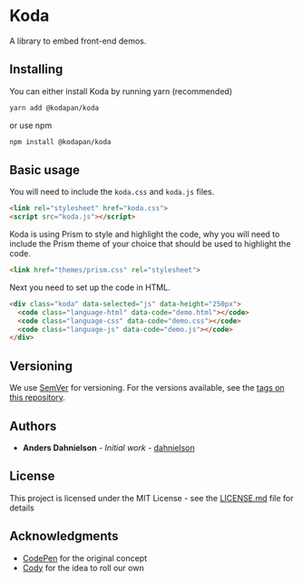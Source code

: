 # Koda

A library to embed front-end demos.

## Installing

You can either install Koda by running yarn (recommended)

```bash
yarn add @kodapan/koda
```

or use npm

```bash
npm install @kodapan/koda
```

## Basic usage

You will need to include the `koda.css` and `koda.js` files.

```html
<link rel="stylesheet" href="koda.css">
<script src="koda.js"></script>
```

Koda is using Prism to style and highlight the code, why you will need to include the Prism theme of your choice that should be used to highlight the code.

```html
<link href="themes/prism.css" rel="stylesheet">
```

Next you need to set up the code in HTML.

```html
<div class="koda" data-selected="js" data-height="250px">
  <code class="language-html" data-code="demo.html"></code>
  <code class="language-css" data-code="demo.css"></code>
  <code class="language-js" data-code="demo.js"></code>
</div>
```

## Versioning

We use [SemVer](http://semver.org/) for versioning. For the versions available, see the [tags on this repository](https://github.com/dahnielson/koda/tags). 

## Authors

* **Anders Dahnielson** - *Initial work* - [dahnielson](https://github.com/dahnielson)

## License

This project is licensed under the MIT License - see the [LICENSE.md](LICENSE.md) file for details

## Acknowledgments

* [CodePen](https://codepen.io) for the original concept
* [Cody](https://github.com/lmgonzalves/cody) for the idea to roll our own
